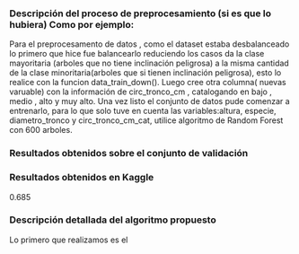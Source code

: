 ### Descripción del proceso de preprocesamiento (si es que lo hubiera) Como por ejemplo:

Para el preprocesamento de datos , como el dataset estaba desbalanceado lo primero que hice fue balancearlo reduciendo los casos da la clase mayoritaria
(arboles que no tiene inclinación peligrosa) a la misma cantidad de la clase minoritaria(arboles que si tienen inclinación peligrosa), esto lo realice con
la funcion data_train_down(). Luego cree otra columna( nuevas varuable) con la información de circ_tronco_cm , catalogando en bajo , medio , alto y muy alto. 
Una vez listo el conjunto de datos pude comenzar a entrenarlo, para lo que solo tuve en cuenta las variables:altura, especie, diametro_tronco y circ_tronco_cm_cat, 
utilice algoritmo de Random Forest con 600 arboles.

### Resultados obtenidos sobre el conjunto de validación


### Resultados obtenidos en Kaggle

0.685

### Descripción detallada del algoritmo propuesto

Lo primero que realizamos es el 



